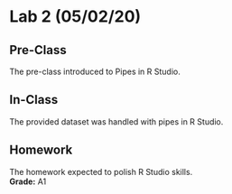 # Lab 2 (05/02/20)

## Pre-Class
The pre-class introduced to Pipes in R Studio.

## In-Class
The provided dataset was handled with pipes in R Studio.

## Homework
The homework expected to polish R Studio skills. <br />
**Grade:** A1